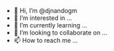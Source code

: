 - 👋 Hi, I’m @djnandogm
- 👀 I’m interested in ...
- 🌱 I’m currently learning ...
- 💞️ I’m looking to collaborate on ...
- 📫 How to reach me ...

<!---
djnandogm/djnandogm is a ✨ special ✨ repository because its `README.md` (this file) appears on your GitHub profile.
You can click the Preview link to take a look at your changes.
--->
